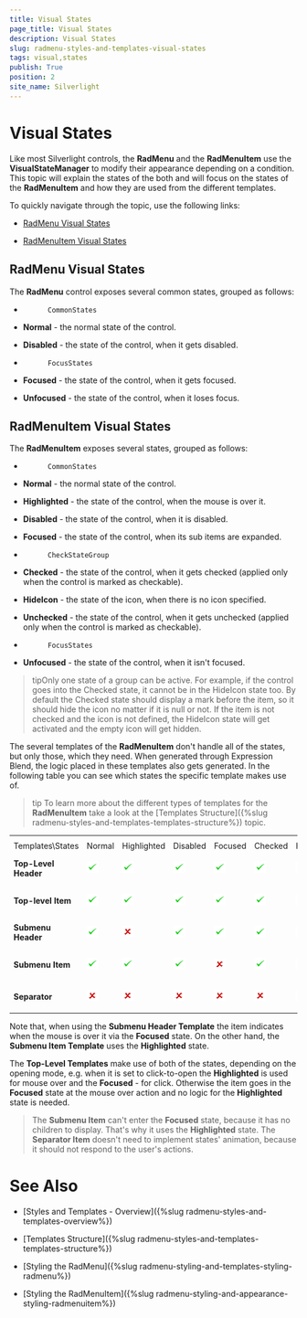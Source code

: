 ```yaml
---
title: Visual States
page_title: Visual States
description: Visual States
slug: radmenu-styles-and-templates-visual-states
tags: visual,states
publish: True
position: 2
site_name: Silverlight
---
```


# Visual States



Like most Silverlight controls, the __RadMenu__ and the __RadMenuItem__ use the __VisualStateManager__ to modify their appearance depending on a condition. This topic will explain the states of the both and will focus on the states of the __RadMenuItem__ and how they are used from the different templates.
      

To quickly navigate through the topic, use the following links:

* [RadMenu Visual States](#RadMenu_Visual_States)

* [RadMenuItem Visual States](#RadMenuItem_Visual_States)

## RadMenu Visual States

The __RadMenu__ control exposes several common states, grouped as follows:
        

* 
            CommonStates
            

* __Normal__ - the normal state of the control.
              

* __Disabled__ - the state of the control, when it gets disabled.
              

* 
            FocusStates
            

* __Focused__ - the state of the control, when it gets focused.
              

* __Unfocused__ - the state of the control, when it loses focus.
              

## RadMenuItem Visual States

The __RadMenuItem__ exposes several states, grouped as follows:
        

* 
            CommonStates
            

* __Normal__ - the normal state of the control.
              

* __Highlighted__ - the state of the control, when the mouse is over it.
              

* __Disabled__ - the state of the control, when it is disabled.
              

* __Focused__ - the state of the control, when its sub items are expanded.
              

* 
            CheckStateGroup
            

* __Checked__ - the state of the control, when it gets checked (applied only when the control is marked as checkable).
              

* __HideIcon__ - the state of the icon, when there is no icon specified.
              

* __Unchecked__ - the state of the control, when it gets unchecked (applied only when the control is marked as checkable).
              

* 
            FocusStates
            

* __Unfocused__ - the state of the control, when it isn't focused.
              

>tipOnly one state of a group can be active. For example, if the control goes into the Checked state, it cannot be in the HideIcon state too. By default the Checked state should display a mark before the item, so it should hide the icon no matter if it is null or not. If the item is not checked and the icon is not defined, the HideIcon state will get activated and the empty icon will get hidden.

The several templates of the __RadMenuItem__ don't handle all of the states, but only those, which they need. When generated through Expression Blend, the logic placed in these templates also gets generated. In the following table you can see which states the specific template makes use of.
        

>tip
          To learn more about the different types of templates for the __RadMenuItem__ take a look at the [Templates Structure]({%slug radmenu-styles-and-templates-templates-structure%}) topic.
        


<table><th><tr><td>Templates\States</td><td>
              Normal
            </td><td>
             Highlighted
            </td><td>
              Disabled
            </td><td>
              Focused
            </td><td>
           Checked
            </td><td>
          HideIcon
            </td><td>
         Unchecked
            </td><td>
           Unfocused
            </td></tr></th><tr><td><b>Top-Level Header</b></td><td>

![](images/yes_icon.png)</td><td>

![](images/yes_icon.png)</td><td>

![](images/yes_icon.png)</td><td>

![](images/yes_icon.png)</td><td>

![](images/yes_icon.png)</td><td>

![](images/yes_icon.png)</td><td>

![](images/yes_icon.png)</td><td>

![](images/no_icon.png)</td></tr><tr><td>

<b>Top-level Item</b></td><td>

![](images/yes_icon.png)</td><td>

![](images/yes_icon.png)</td><td>

![](images/yes_icon.png)</td><td>

![](images/yes_icon.png)</td><td>

![](images/yes_icon.png)</td><td>

![](images/yes_icon.png)</td><td>

![](images/yes_icon.png)</td><td>

![](images/no_icon.png)</td></tr><tr><td><b>Submenu Header</b></td><td>

![](images/yes_icon.png)</td><td>

![](images/no_icon.png)</td><td>

![](images/yes_icon.png)</td><td>

![](images/yes_icon.png)</td><td>

![](images/yes_icon.png)</td><td>

![](images/yes_icon.png)</td><td>

![](images/yes_icon.png)</td><td>

![](images/no_icon.png)</td></tr><tr><td><b>Submenu Item</b></td><td>

![](images/yes_icon.png)</td><td>

![](images/yes_icon.png)</td><td>

![](images/yes_icon.png)</td><td>

![](images/no_icon.png)</td><td>

![](images/yes_icon.png)</td><td>

![](images/yes_icon.png)</td><td>

![](images/yes_icon.png)</td><td>

![](images/no_icon.png)</td></tr><tr><td><b>Separator</b></td><td>

![](images/no_icon.png)</td><td>

![](images/no_icon.png)</td><td>

![](images/no_icon.png)</td><td>

![](images/no_icon.png)</td><td>

![](images/no_icon.png)</td><td>

![](images/no_icon.png)</td><td>

![](images/no_icon.png)</td><td>

![](images/no_icon.png)</td></tr></table>

Note that, when using the __Submenu Header Template__ the item indicates when the mouse is over it via the __Focused__ state. On the other hand, the __Submenu Item Template__ uses the __Highlighted__ state.
        

The __Top-Level Templates__ make use of both of the states, depending on the opening mode, e.g. when it is set to click-to-open the __Highlighted__ is used for mouse over and the __Focused__ - for click. Otherwise the item goes in the __Focused__ state at the mouse over action and no logic for the __Highlighted__ state is needed.
        

>The __Submenu Item__ can't enter the __Focused__ state, because it has no children to display. That's why it uses the __Highlighted__ state. The __Separator Item__ doesn't need to implement states' animation, because it should not respond to the user's actions.
          

# See Also

 * [Styles and Templates - Overview]({%slug radmenu-styles-and-templates-overview%})

 * [Templates Structure]({%slug radmenu-styles-and-templates-templates-structure%})

 * [Styling the RadMenu]({%slug radmenu-styling-and-templates-styling-radmenu%})

 * [Styling the RadMenuItem]({%slug radmenu-styling-and-appearance-styling-radmenuitem%})
